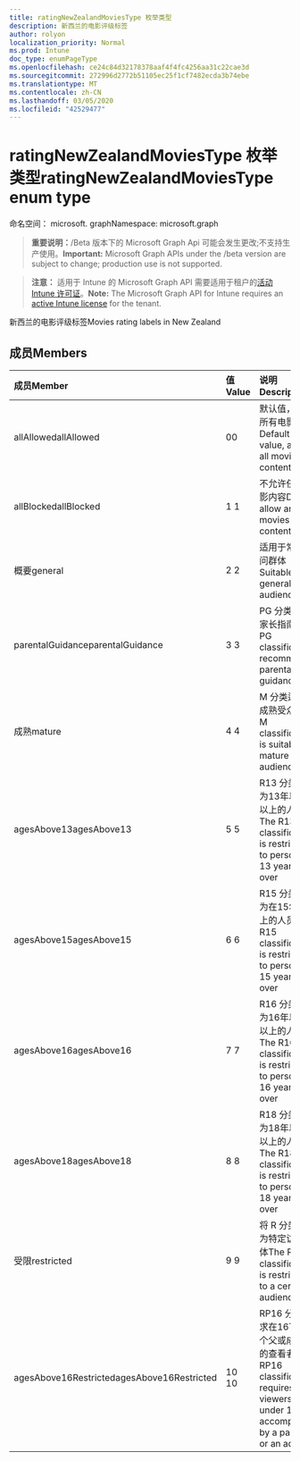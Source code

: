 ```yaml
---
title: ratingNewZealandMoviesType 枚举类型
description: 新西兰的电影评级标签
author: rolyon
localization_priority: Normal
ms.prod: Intune
doc_type: enumPageType
ms.openlocfilehash: ce24c84d32178378aaf4f4fc4256aa31c22cae3d
ms.sourcegitcommit: 272996d2772b51105ec25f1cf7482ecda3b74ebe
ms.translationtype: MT
ms.contentlocale: zh-CN
ms.lasthandoff: 03/05/2020
ms.locfileid: "42529477"
---
```

# <a name="ratingnewzealandmoviestype-enum-type"></a><span data-ttu-id="3bbbb-103">ratingNewZealandMoviesType 枚举类型</span><span class="sxs-lookup"><span data-stu-id="3bbbb-103">ratingNewZealandMoviesType enum type</span></span>

<span data-ttu-id="3bbbb-104">命名空间： microsoft. graph</span><span class="sxs-lookup"><span data-stu-id="3bbbb-104">Namespace: microsoft.graph</span></span>

> <span data-ttu-id="3bbbb-105">**重要说明：**/Beta 版本下的 Microsoft Graph Api 可能会发生更改;不支持生产使用。</span><span class="sxs-lookup"><span data-stu-id="3bbbb-105">**Important:** Microsoft Graph APIs under the /beta version are subject to change; production use is not supported.</span></span>

> <span data-ttu-id="3bbbb-106">**注意：** 适用于 Intune 的 Microsoft Graph API 需要适用于租户的[活动 Intune 许可证](https://go.microsoft.com/fwlink/?linkid=839381)。</span><span class="sxs-lookup"><span data-stu-id="3bbbb-106">**Note:** The Microsoft Graph API for Intune requires an [active Intune license](https://go.microsoft.com/fwlink/?linkid=839381) for the tenant.</span></span>

<span data-ttu-id="3bbbb-107">新西兰的电影评级标签</span><span class="sxs-lookup"><span data-stu-id="3bbbb-107">Movies rating labels in New Zealand</span></span>

## <a name="members"></a><span data-ttu-id="3bbbb-108">成员</span><span class="sxs-lookup"><span data-stu-id="3bbbb-108">Members</span></span>
|<span data-ttu-id="3bbbb-109">成员</span><span class="sxs-lookup"><span data-stu-id="3bbbb-109">Member</span></span>|<span data-ttu-id="3bbbb-110">值</span><span class="sxs-lookup"><span data-stu-id="3bbbb-110">Value</span></span>|<span data-ttu-id="3bbbb-111">说明</span><span class="sxs-lookup"><span data-stu-id="3bbbb-111">Description</span></span>|
|:---|:---|:---|
|<span data-ttu-id="3bbbb-112">allAllowed</span><span class="sxs-lookup"><span data-stu-id="3bbbb-112">allAllowed</span></span>|<span data-ttu-id="3bbbb-113">0</span><span class="sxs-lookup"><span data-stu-id="3bbbb-113">0</span></span>|<span data-ttu-id="3bbbb-114">默认值，允许所有电影内容</span><span class="sxs-lookup"><span data-stu-id="3bbbb-114">Default value, allow all movies content</span></span>|
|<span data-ttu-id="3bbbb-115">allBlocked</span><span class="sxs-lookup"><span data-stu-id="3bbbb-115">allBlocked</span></span>|<span data-ttu-id="3bbbb-116">1 </span><span class="sxs-lookup"><span data-stu-id="3bbbb-116">1</span></span>|<span data-ttu-id="3bbbb-117">不允许任何电影内容</span><span class="sxs-lookup"><span data-stu-id="3bbbb-117">Do not allow any movies content</span></span>|
|<span data-ttu-id="3bbbb-118">概要</span><span class="sxs-lookup"><span data-stu-id="3bbbb-118">general</span></span>|<span data-ttu-id="3bbbb-119">2 </span><span class="sxs-lookup"><span data-stu-id="3bbbb-119">2</span></span>|<span data-ttu-id="3bbbb-120">适用于常规访问群体</span><span class="sxs-lookup"><span data-stu-id="3bbbb-120">Suitable for general audience</span></span>|
|<span data-ttu-id="3bbbb-121">parentalGuidance</span><span class="sxs-lookup"><span data-stu-id="3bbbb-121">parentalGuidance</span></span>|<span data-ttu-id="3bbbb-122">3 </span><span class="sxs-lookup"><span data-stu-id="3bbbb-122">3</span></span>|<span data-ttu-id="3bbbb-123">PG 分类建议家长指南</span><span class="sxs-lookup"><span data-stu-id="3bbbb-123">The PG classification recommends parental guidance</span></span>|
|<span data-ttu-id="3bbbb-124">成熟</span><span class="sxs-lookup"><span data-stu-id="3bbbb-124">mature</span></span>|<span data-ttu-id="3bbbb-125">4 </span><span class="sxs-lookup"><span data-stu-id="3bbbb-125">4</span></span>|<span data-ttu-id="3bbbb-126">M 分类适用于成熟受众</span><span class="sxs-lookup"><span data-stu-id="3bbbb-126">The M classification is suitable for mature audience</span></span>|
|<span data-ttu-id="3bbbb-127">agesAbove13</span><span class="sxs-lookup"><span data-stu-id="3bbbb-127">agesAbove13</span></span>|<span data-ttu-id="3bbbb-128">5 </span><span class="sxs-lookup"><span data-stu-id="3bbbb-128">5</span></span>|<span data-ttu-id="3bbbb-129">R13 分类限制为13年以上及以上的人员</span><span class="sxs-lookup"><span data-stu-id="3bbbb-129">The R13 classification is restricted to persons 13 years and over</span></span>|
|<span data-ttu-id="3bbbb-130">agesAbove15</span><span class="sxs-lookup"><span data-stu-id="3bbbb-130">agesAbove15</span></span>|<span data-ttu-id="3bbbb-131">6 </span><span class="sxs-lookup"><span data-stu-id="3bbbb-131">6</span></span>|<span data-ttu-id="3bbbb-132">R15 分类限制为在15年和以上的人员</span><span class="sxs-lookup"><span data-stu-id="3bbbb-132">The R15 classification is restricted to persons 15 years and over</span></span>|
|<span data-ttu-id="3bbbb-133">agesAbove16</span><span class="sxs-lookup"><span data-stu-id="3bbbb-133">agesAbove16</span></span>|<span data-ttu-id="3bbbb-134">7 </span><span class="sxs-lookup"><span data-stu-id="3bbbb-134">7</span></span>|<span data-ttu-id="3bbbb-135">R16 分类限制为16年以上及以上的人员</span><span class="sxs-lookup"><span data-stu-id="3bbbb-135">The R16 classification is restricted to persons 16 years and over</span></span>|
|<span data-ttu-id="3bbbb-136">agesAbove18</span><span class="sxs-lookup"><span data-stu-id="3bbbb-136">agesAbove18</span></span>|<span data-ttu-id="3bbbb-137">8 </span><span class="sxs-lookup"><span data-stu-id="3bbbb-137">8</span></span>|<span data-ttu-id="3bbbb-138">R18 分类限制为18年以上及以上的人员</span><span class="sxs-lookup"><span data-stu-id="3bbbb-138">The R18 classification is restricted to persons 18 years and over</span></span>|
|<span data-ttu-id="3bbbb-139">受限</span><span class="sxs-lookup"><span data-stu-id="3bbbb-139">restricted</span></span>|<span data-ttu-id="3bbbb-140">9 </span><span class="sxs-lookup"><span data-stu-id="3bbbb-140">9</span></span>|<span data-ttu-id="3bbbb-141">将 R 分类限制为特定访问群体</span><span class="sxs-lookup"><span data-stu-id="3bbbb-141">The R classification is restricted to a certain audience</span></span>|
|<span data-ttu-id="3bbbb-142">agesAbove16Restricted</span><span class="sxs-lookup"><span data-stu-id="3bbbb-142">agesAbove16Restricted</span></span>|<span data-ttu-id="3bbbb-143">10 </span><span class="sxs-lookup"><span data-stu-id="3bbbb-143">10</span></span>|<span data-ttu-id="3bbbb-144">RP16 分类要求在16下有一个父或成年人的查看者</span><span class="sxs-lookup"><span data-stu-id="3bbbb-144">The RP16 classification requires viewers under 16 accompanied by a parent or an adult</span></span>|



